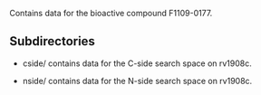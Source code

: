 Contains data for the bioactive compound F1109-0177.

## Subdirectories

- cside/ contains data for the C-side search space on rv1908c.

- nside/ contains data for the N-side search space on rv1908c.

